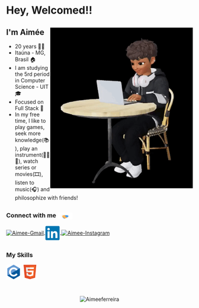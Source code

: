 # Hey, Welcomed!!
## I'm Aimée <img align="right" alt = "Aimee-avatar" src = "https://raw.githubusercontent.com/Aimeeferreira/Aimeeferreira/main/avatar_at.gif" style="width:385px" >

- 20 years 👩🏾
- Itaúna - MG, Brasil 🏠
- I am studying the 5rd period in Computer Science - UIT 🎓
- Focused on Full Stack 🎯
- In my free time, I like to play games, seek more knowledge(📚), play an instrument(🎤🎹🎸), watch series or movies(🎞), listen to music(🎧) and philosophize with friends!

##
### Connect with me     <img align = "center" alt = "Aimee-c" heigth = "30" width = "40" src = "https://raw.githubusercontent.com/SatYu26/SatYu26/master/Assets/Handshake.gif"  style = "max-width:100%;" > </img>
<a href = "mailto: aimeeferreira19@gmail.com" target = "_blank" >
<img align = "center" alt = "Aimee-Gmail" heigth = "30" width = "40" src = "https://image.flaticon.com/icons/png/512/281/281769.png"  style = "max-width:100%;" > </a>
<a href = "https://www.linkedin.com/in/aimeeferreiraa/" target = "_blank" >
<img align = "center" alt = "Aimee-Linkedin" heigth = "30" width = "40" src = "https://raw.githubusercontent.com/devicons/devicon/master/icons/linkedin/linkedin-original.svg"  style = "max-width:100%;" > </a>
<a href = "https://www.instagram.com/aimeeferreira_/?hl=pt-br" target = "_blank" >
<img align = "center" alt = "Aimee-Instagram" heigth = "30" width = "40" src = "https://imagepng.org/wp-content/uploads/2017/08/instagram-icone-icon-1.png"  style = "max-width:100%;" > </a>

##
### My Skills
<img align = "center" alt = "Aimee-c" heigth = "30" width = "40" src = "https://raw.githubusercontent.com/devicons/devicon/master/icons/c/c-original.svg"  style = "max-width:100%;" > </img>
<img align = "center" alt = "Aimee-html" heigth = "30" width = "40" src = "https://raw.githubusercontent.com/devicons/devicon/master/icons/html5/html5-original.svg"  style = "max-width:100%;" > </img>

</br>
<p align="center"> <img src="https://komarev.com/ghpvc/?username=Aimeeferreira&label=Profile%20views&color=836FFF& style=plastic" alt="Aimeeferreira" /></p>




<!--
**Aimeeferreira/Aimeeferreira** is a ✨ _special_ ✨ repository because its `README.md` (this file) appears on your GitHub profile.

Here are some ideas to get you started:

- 🔭 I’m currently working on ...
- 🌱 I’m currently learning ...
- 👯 I’m looking to collaborate on ...
- 🤔 I’m looking for help with ...
- 💬 Ask me about ...
- 📫 How to reach me: ...
- 😄 Pronouns: ...
- ⚡ Fun fact: ...
-->
